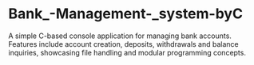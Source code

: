 # Bank_-Management-_system-byC
A simple C-based console application for managing bank accounts. Features include account creation, deposits, withdrawals and balance inquiries, showcasing file handling and modular programming concepts.
